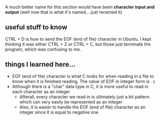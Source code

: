 A much better name for this section would have been **character input and output** (well now that is what it's named... just renamed it)

## useful stuff to know

CTRL + D is how to send the EOF (end of file) character in Ubuntu. I kept thinking it was either CTRL + Z or CTRL + C, but those just terminate the program, which was confusing to me.

## things I learned here...

- EOF (end of file) character is what C looks for when reading in a file to know when it is finished reading. The value of EOF in integer form is `-1`
- Although there is a "char" data type in C, it is more useful to read in each character as an integer
	* Afterall, every character we read in is ultimately just a bit pattern which can very easily be represented as an integer
	* Also, it is easier to handle the EOF (end of file) character as an integer since it is equal to negative one



